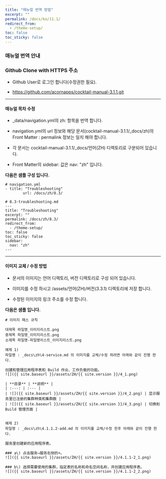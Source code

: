 ```yaml
---
title: "매뉴얼 번역 방법"
excerpt: ""
permalink: /docs/ko/11.1/
redirect_from:
  - /theme-setup/
toc: false
toc_sticky: false
---
```


### 매뉴얼 번역 안내

### Github Clone with HTTPS 주소

* Github User로 로그인 합니다(수정권한 필요).

* https://github.com/acornapps/cocktail-manual-3.1.1.git


----
#### 매뉴얼 목차 수정

* _data/navigation.yml의 zh: 항목을 번역 합니다.

* navigation.yml의 url 정보와 해당 문서(cocktail-manual-3.1.1/_docs/zh)의 Front Matter : permalink 정보는 일치 해야 합니다.

* 각 문서는 cocktail-manual-3.1.1/_docs/언어(ZH) 디렉토리로 구분되어 있습니다.

* Front Matter의 sidebar: 값은 nav: "zh" 입니다.

**다음은 샘플 구성 입니다.**
```
# navigation.yml
- title: "Troubleshooting"
        url: /docs/zh/8.3/

# 8.3-troubleshooting.md
---
title: "Troubleshooting"
excerpt: ""
permalink: /docs/zh/8.3/
redirect_from:
  - /theme-setup/
toc: false
toc_sticky: false
sidebar:
  nav: "zh"
---
```

----
#### 이미지 교체 / 수정 방법

* 문서의 이미지는 언어 디렉토리, 버전 디렉토리로 구성 되어 있습니다.

* 이미지를 수정 하시고 /assets/언어(ZH)/버전(3.3.1) 디렉토리에 저장 합니다. 

* 수정된 이미지의 링크 주소를 수정 합니다.

**다음은 샘플 입니다.**

```
# 이미지 패스 규칙

대제목 파일명_이미지리스트.png
중제목 파일명_이미지리스트.png
소제목 파일명-파일명리스트_이미지리스트.png

예제 1)
파일명 : _docs\zh\4-service.md 의 이미지를 교체/수정 하려면 아래와 같이 진행 한다.

创建和管理应用程序表和 Build 作业、工作负载的功能。
![]({{ site.baseurl }}/assets/ZH/{{ site.version }}/4_1.png)

| **目录** | **说明** |
| :---: | :--- |
| ![]({{ site.baseurl }}/assets/ZH/{{ site.version }}/4_2.png) | 显示服务里已注册的集群种类和集群数 |
| ![]({{ site.baseurl }}/assets/ZH/{{ site.version }}/4_3.png) | 切换到 Build 管理页面 |


예제 2)
파일명 : _docs\zh\4.1.1.2-add.md 의 이미지를 교체/수정 한후 아래와 같이 진행 한다.

服务里创建新的应用程序表。

### a\) 点击服务→服务右侧的+。
![]({{ site.baseurl }}/assets/ZH/{{ site.version }}/4.1.1-2_1.png)

### b\) 选择需要使用的集群，指定表的名称和命名空间名称，并创建应用程序表。
![]({{ site.baseurl }}/assets/ZH/{{ site.version }}/4.1.1-2_2.png)


```